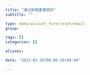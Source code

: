 ```yaml
---
title: "通过邮箱重置密码"
subtitle: ""

type: demo/account_form/reset/email
group:

tags: []
categories: []

aliases:

date: "2023-03-28T00:00:28+08:00"

---
```


